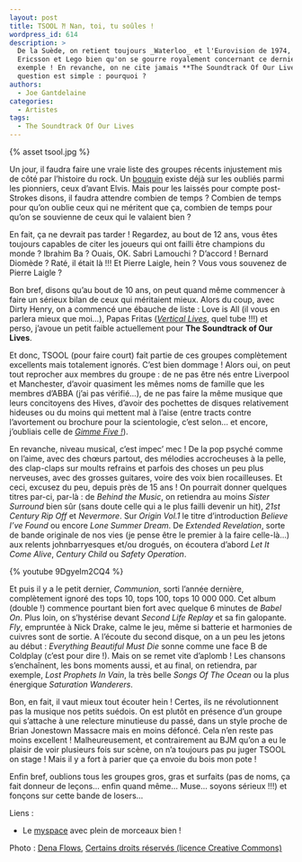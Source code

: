 ```yaml
---
layout: post
title: TSOOL ⁈ Nan, toi, tu soûles !
wordpress_id: 614
description: >
  De la Suède, on retient toujours _Waterloo_ et l'Eurovision de 1974, Ikea,
  Ericsson et Lego bien qu'on se gourre royalement concernant ce dernier
  exemple ! En revanche, on ne cite jamais **The Soundtrack Of Our Lives**. La
  question est simple : pourquoi ?
authors:
  - Joe Gantdelaine
categories:
  - Artistes
tags:
  - The Soundtrack Of Our Lives
---
```


{% asset tsool.jpg %}

Un jour, il faudra faire une vraie liste des groupes récents injustement mis de
côté par l’histoire du rock. Un [bouquin][1] existe déjà sur les oubliés parmi
les pionniers, ceux d’avant Elvis. Mais pour les laissés pour compte
post-Strokes disons, il faudra attendre combien de temps ? Combien de temps pour
qu’on oublie ceux qui ne méritent que ça, combien de temps pour qu’on se
souvienne de ceux qui le valaient bien ?

En fait, ça ne devrait pas tarder ! Regardez, au bout de 12 ans, vous êtes
toujours capables de citer les joueurs qui ont failli être champions du monde ?
Ibrahim Ba ? Ouais, OK. Sabri Lamouchi ? D’accord ! Bernard Diomède ? Raté, il
était là !!! Et Pierre Laigle, hein ? Vous vous souvenez de Pierre Laigle ?

Bon bref, disons qu’au bout de 10 ans, on peut quand même commencer à faire un
sérieux bilan de ceux qui méritaient mieux. Alors du coup, avec Dirty Henry, on
a commencé une ébauche de liste : Love is All (il vous en parlera mieux que
moi…), Papas Fritas ([_Vertical Lives_][2], quel tube !!!) et perso, j’avoue un
petit faible actuellement pour **The Soundtrack of Our Lives**.

Et donc, TSOOL (pour faire court) fait partie de ces groupes complètement
excellents mais totalement ignorés. C’est bien dommage ! Alors oui, on peut tout
reprocher aux membres du groupe : de ne pas être nés entre Liverpool et
Manchester, d’avoir quasiment les mêmes noms de famille que les membres d’ABBA
(j’ai pas vérifié…), de ne pas faire la même musique que leurs concitoyens des
Hives, d’avoir des pochettes de disques relativement hideuses ou du moins qui
mettent mal à l’aise (entre tracts contre l’avortement ou brochure pour la
scientologie, c’est selon… et encore, j’oubliais celle de [_Gimme Five !_][3]).

En revanche, niveau musical, c’est impec’ mec ! De la pop psyché comme on
l’aime, avec des chœurs partout, des mélodies accrocheuses à la pelle, des
clap-claps sur moults refrains et parfois des choses un peu plus nerveuses, avec
des grosses guitares, voire des voix bien rocailleuses. Et ceci, excusez du peu,
depuis près de 15 ans ! On pourrait donner quelques titres par-ci, par-là : de
_Behind the Music_, on retiendra au moins _Sister Surround_ bien sûr (sans doute
celle qui a le plus failli devenir un hit), _21st Century Rip Off_ et
_Nevermore_. Sur _Origin Vol.1_ le titre d’introduction _Believe I’ve Found_ ou
encore _Lone Summer Dream_. De _Extended Revelation_, sorte de bande originale
de nos vies (je pense être le premier à la faire celle-là…) aux relents
johnbarryesques et/ou drogués, on écoutera d’abord _Let It Come Alive_, _Century
Child_ ou _Safety Operation_.

{% youtube 9DgyeIm2CQ4 %}

Et puis il y a le petit dernier, _Communion_, sorti l’année dernière,
complètement ignoré des tops 10, tops 100, tops 10 000 000. Cet album (double !)
commence pourtant bien fort avec quelque 6 minutes de _Babel On_. Plus loin, on
s’hystérise devant _Second Life Replay_ et sa fin galopante. _Fly_, empruntée à
Nick Drake, calme le jeu, même si batterie et harmonies de cuivres sont de
sortie. A l’écoute du second disque, on a un peu les jetons au début :
_Everything Beautiful Must Die_ sonne comme une face B de Coldplay (c’est pour
dire !). Mais on se remet vite d’aplomb ! Les chansons s’enchaînent, les bons
moments aussi, et au final, on retiendra, par exemple, _Lost Prophets In Vain_,
la très belle _Songs Of The Ocean_ ou la plus énergique _Saturation Wanderers_.

Bon, en fait, il vaut mieux tout écouter hein ! Certes, ils ne révolutionnent
pas la musique nos petits suédois. On est plutôt en présence d’un groupe qui
s’attache à une relecture minutieuse du passé, dans un style proche de Brian
Jonestown Massacre mais en moins défoncé. Cela n’en reste pas moins excellent !
Malheureusement, et contrairement au BJM qu’on a eu le plaisir de voir plusieurs
fois sur scène, on n’a toujours pas pu juger TSOOL on stage ! Mais il y a fort à
parier que ça envoie du bois mon pote !

Enfin bref, oublions tous les groupes gros, gras et surfaits (pas de noms, ça
fait donneur de leçons… enfin quand même… Muse… soyons sérieux !!!) et fonçons
sur cette bande de losers…

Liens :

- Le [myspace][4] avec plein de morceaux bien !

Photo : [Dena Flows][5],
<a rel="license" href="http://creativecommons.org/licenses/by-nc-nd/2.0/deed.fr">
Certains droits réservés (licence Creative Commons)</a>

[1]:
  http://www.amazon.fr/H%C3%A9ros-oubli%C3%A9s-rocknroll-Nick-Tosches/dp/2844850464/ref=sr_1_1?ie=UTF8&s=books&qid=1273671158&sr=8-1
[2]: http://www.deezer.com/listen-2669562
[3]: http://allmusic.com/cg/amg.dll?p=amg&sql=10:dcfpxql0ldfe
[4]: http://www.myspace.com/officialtsool
[5]: http://www.denaflows.com
